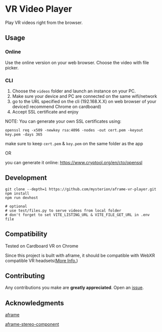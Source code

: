 # VR Video Player
Play VR videos right from the browser. 

## Usage
### Online
Use the online version on your web browser. Choose the video with file picker. 

### CLI
1) Choose the `videos` folder and launch an instance on your PC.
2) Make sure your device and PC are connected on the same wifi/network
3) go to the URL specified on the cli (192.168.X.X) on web browser of your device(I recommend Chrome on cardboard)
4) Accept SSL certificate and enjoy

NOTE: You can generate your own SSL certificates using: 

`openssl req -x509 -newkey rsa:4096 -nodes -out cert.pem -keyout key.pem -days 365`

make sure to keep `cert.pem` & `key.pem` on the same folder as the app

OR

you can generate it online: https://www.cryptool.org/en/cto/openssl


## Development
```
git clone --depth=1 https://github.com/mysterion/aframe-vr-player.git
npm install 
npm run devhost

# optional
# use test/files.py to serve videos from local folder
# don't forget to set VITE_LISTING_URL & VITE_FILE_GET_URL in .env file
```
## Compatibility
Tested on Cardboard VR on Chrome

Since this project is built with aframe, it should be compatible with WebXR compatible VR headsets([More Info.](https://aframe.io/docs/1.5.0/introduction/vr-headsets-and-webxr-browsers.html#which-vr-headsets-does-a-frame-support)) 

## Contributing
Any contributions you make are **greatly appreciated**.
Open an [issue](https://github.com/raffleberry/vrp/issues).

## Acknowledgments

[aframe](https://github.com/aframevr/aframe)

[aframe-stereo-component](https://github.com/oscarmarinmiro/aframe-stereo-component/)
